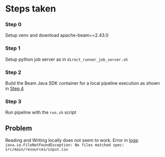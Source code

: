 # Steps taken

### Step 0
Setup venv and download apache-beam==2.43.0

### Step 1
Setup python job server as in `direct_runner_job_server.sh`

### Step 2
Build the Beam Java SDK container for a local pipeline execution as shown in [Step 4](https://beam.apache.org/documentation/sdks/java-multi-language-pipelines/#run-with-directrunner)

### Step 3
Run pipeline with the `run.sh` script

## Problem
Reading and Writing locally does not seem to work. 
Error in [logs](https://github.com/andres-vv/x-lang-testing/tree/main/logs):
`java.io.FileNotFoundException: No files matched spec: src/main/resources/input.csv`
